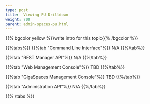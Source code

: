 ```yaml
---
type: post
title:  Viewing PU Drilldown
weight: 700
parent: admin-spaces-pu.html
---
```

 
 
{{% bgcolor yellow %}}write intro for this topic{{% /bgcolor %}}

 
{{%tabs%}}
{{%tab "Command Line Interface"%}}
N/A
{{%/tab%}}

{{%tab "REST Manager API"%}}
N/A
{{%/tab%}}


{{%tab "Web Management Console"%}}
TBD
{{%/tab%}}


{{%tab "GigaSpaces Management Console"%}}
TBD
{{%/tab%}}


{{%tab "Administration API"%}}
N/A
{{%/tab%}}

{{% /tabs %}}
  
  